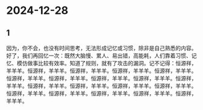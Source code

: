 # 2024-12-28

## 1


因为，你不会，也没有时间思考，无法形成记忆或习惯，除非是自己熟悉的内容。好了，我们再回忆一次：既然大脑慢、累人、易出错，高能耗，人们靠着习惯、记忆、模仿做事比较有效率。知道了规则，就有了攻击的漏洞。记不记得：恒源祥，羊羊羊。恒源祥，羊羊羊。恒源祥，羊羊羊。恒源祥，羊羊羊。恒源祥，羊羊羊。恒源祥，羊羊羊。恒源祥，羊羊羊。恒源祥，羊羊羊。恒源祥，羊羊羊。恒源祥，羊羊羊。恒源祥，羊羊羊。恒源祥，羊羊羊。恒源祥，羊羊羊。恒源祥，羊羊羊。恒源祥，羊羊羊。恒源祥，羊羊羊。恒源祥，羊羊羊。恒源祥，羊羊羊。恒源祥，羊羊羊。






